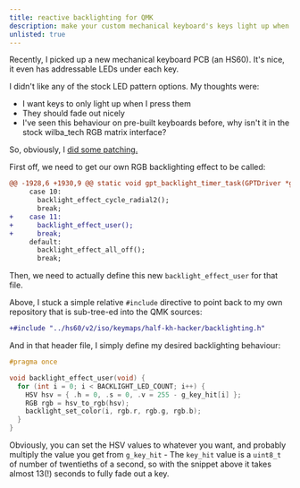 ```yaml
---
title: reactive backlighting for QMK
description: make your custom mechanical keyboard's keys light up when pressed
unlisted: true
---
```


Recently, I picked up a new mechanical keyboard PCB (an HS60). It's nice, it even has addressable LEDs under each key.

I didn't like any of the stock LED pattern options. My thoughts were:

- I want keys to only light up when I press them
- They should fade out nicely
- I've seen this behaviour on pre-built keyboards before, why isn't it in the stock wilba_tech RGB matrix interface?

So, obviously, I [did some patching.](https://github.com/videogame-hacker/qmk-hs60v3iso-half-kh-hacker)

First off, we need to get our own RGB backlighting effect to be called:

```diff
@@ -1928,6 +1930,9 @@ static void gpt_backlight_timer_task(GPTDriver *gptp)
     case 10:
       backlight_effect_cycle_radial2();
       break;
+    case 11:
+      backlight_effect_user();
+      break;
     default:
       backlight_effect_all_off();
       break;
```

Then, we need to actually define this new `backlight_effect_user` for that file.

Above, I stuck a simple relative `#include` directive to point back to my own repository that is sub-tree-ed into the QMK sources:

```diff
+#include "../hs60/v2/iso/keymaps/half-kh-hacker/backlighting.h"
```

And in that header file, I simply define my desired backlighting behaviour:

```c
#pragma once

void backlight_effect_user(void) {
  for (int i = 0; i < BACKLIGHT_LED_COUNT; i++) {
    HSV hsv = { .h = 0, .s = 0, .v = 255 - g_key_hit[i] };
    RGB rgb = hsv_to_rgb(hsv);
    backlight_set_color(i, rgb.r, rgb.g, rgb.b);
  }
}
```

Obviously, you can set the HSV values to whatever you want, and probably multiply the value you get from `g_key_hit` - The `key_hit` value is a `uint8_t` of number of twentieths of a second, so with the snippet above it takes almost 13(!) seconds to fully fade out a key.
